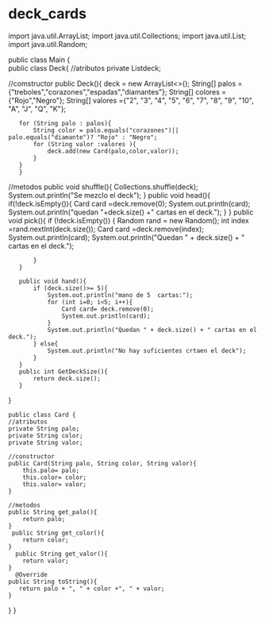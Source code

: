 # deck_cards
import java.util.ArrayList;
import java.util.Collections;
import java.util.List;
import java.util.Random;

public class Main  {       
public class Deck{
    //atributos 
   private List<Card>deck; 
   
   //comstructor 
   public Deck(){
       deck = new ArrayList<>();
       String[] palos ={"treboles","corazones","espadas","diamantes"};
       String[] colores ={"Rojo","Negro"};
       String[] valores ={"2", "3", "4", "5", "6", "7", "8", "9", "10", "A", "J", "Q", "K"};
       
       for (String palo : palos){
           String color = palo.equals("corazones")|| palo.equals("diamante")? "Rojo" : "Negro";
           for (String valor :valores ){
               deck.add(new Card(palo,color,valor));
           }
       }
       }
   //metodos
       public void shuffle(){
           Collections.shuffle(deck);
           System.out.println("Se mezclo el deck");
   }
       public void head(){
           if(!deck.isEmpty()){
               Card card =deck.remove(0);
               System.out.println(card);
               System.out.println("quedan "+deck.size() +" cartas en el deck.");
           }
       }
       public void pick(){
           if (!deck.isEmpty()) {
               Random rand = new Random();
               int index =rand.nextInt(deck.size());
               Card card =deck.remove(index);
               System.out.println(card);
               System.out.println("Quedan " + deck.size() + " cartas en el deck.");
                       
           }
       }
       
       public void hand(){
           if (deck.size()>= 5){
               System.out.println("mano de 5  cartas:");
               for (int i=0; i<5; i++){
                   Card card= deck.remove(0);
                   System.out.println(card);
               }
               System.out.println("Quedan " + deck.size() + " cartas en el deck.");
           } else{
               System.out.println("No hay suficientes crtaen el deck");   
           }
       }
       public int GetDeckSize(){
           return deck.size();
       }
}
    
    public class Card {
    //atributos 
    private String palo;
    private String color;
    private String valor; 
    
    //constructor 
    public Card(String palo, String color, String valor){
        this.palo= palo;
        this.color= color;
        this.valor= valor;
    }
    
    //metodos
    public String get_palo(){
        return palo;
    }
     public String get_color(){
        return color;
    }
      public String get_valor(){
        return valor;
    }
      @Override 
    public String toString(){
       return palo + ", " + color +", " + valor;  
    } 
}
}

